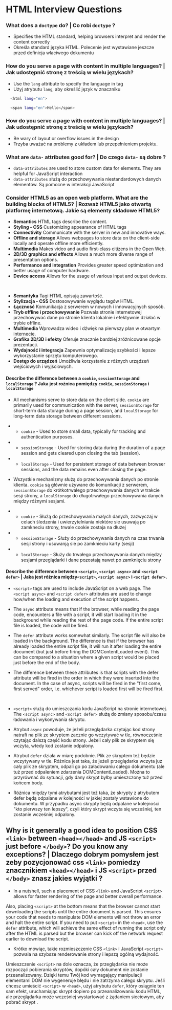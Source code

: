 
# HTML Interview Questions

### What does a `doctype` do? | Co robi `doctype` ?
* Specifies the HTML standard, helping browsers interpret and render the content correctly
* Określa standard języka HTML. Polecenie jest wystawiane jeszcze przed definicja wlaciwego dokumentu 
### How do you serve a page with content in multiple languages? | Jak udostępnić stronę z treścią w wielu językach?
* Use the `lang` attribute to specify the language in tag
* Użyj atrybutu `lang`, aby określić język w znaczniku
```bash
  <html lang="en">
```
```bash
  <span lang="en">Hello</span>
```
### How do you serve a page with content in multiple languages? | Jak udostępnić stronę z treścią w wielu językach?
* Be wary of layout or overflow issues in the design
* Trzyba uważać na problemy z układem lub przepełnieniem projektu.
### What are `data-` attributes good for? | Do czego `data-` są dobre ?
* `data-attributes` are used to store custom data for elements. They are helpful for JavaScript interaction
* `data-attributes` służą do przechowywania niestandardowych danych elementów. Są pomocne w interakcji JavaScript
### Consider HTML5 as an open web platform. What are the building blocks of HTML5? | Rozważ HTML5 jako otwartą platformę internetową. Jakie są elementy składowe HTML5?
* <b>Semantics</b> HTML tags describe the content.
* <b>Styling - CSS</b> Customizing appearance of HTML tags
* <b>Connectivity</b> Communicate with the server in new and innovative ways.
* <b>Offline and storage</b> Allows webpages to store data on the client-side locally and operate offline more efficiently.
* <b>Multimedia</b> Makes video and audio first-class citizens in the Open Web.
* <b>2D/3D graphics and effects</b> Allows a much more diverse range of presentation options.
* <b>Performance and integration</b> Provides greater speed optimization and better usage of computer hardware.
* <b>Device access</b> Allows for the usage of various input and output devices.
<br/>

* <b>Semantyka</b> Tagi HTML opisują zawartość.
* <b>Stylizacja - CSS</b> Dostosowywanie wyglądu tagów HTML.
* <b>Łączność</b> Komunikacja z serwerem w nowych i innowacyjnych sposób.
* <b>Tryb offline i przechowywanie</b> Pozwala stronie internetowej przechowywać dane po stronie klienta lokalnie i efektywnie działać w trybie offline.
* <b>Multimedia</b> Wprowadza wideo i dźwięk na pierwszy plan w otwartym internecie.
* <b>Grafika 2D/3D i efekty</b> Oferuje znacznie bardziej zróżnicowane opcje prezentacji.
* <b>Wydajność i integracja</b> Zapewnia optymalizację szybkości i lepsze wykorzystanie sprzętu komputerowego.
* <b>Dostęp do urządzeń</b> Umożliwia korzystanie z różnych urządzeń wejściowych i wyjściowych.

#### Describe the difference between a `cookie`, `sessionStorage` and `localStorage` ? Jaka jest rożnica pomiędzy `cookie`, `sessionStorage` i `localStorage`
* All mechanisms serve to store data on the client side. `cookie` are primarily used for communication with the server, `sessionStorage` for short-term data storage during a page session, and `localStorage` for long-term data storage between different sessions.

* * `cookie` - Used to store small data, typically for tracking and authentication purposes.
* * `sessionStorage` - Used for storing data during the duration of a page session and gets cleared upon closing the tab (session).
* * `localStorage` - Used for persistent storage of data between browser sessions, and the data remains even after closing the page.
* Wszystkie mechanizmy służą do przechowywania danych po stronie klienta. `cookie` są głównie używane do komunikacji z serwerem, `sessionStorage` do krótkotrwałego przechowywania danych w trakcie sesji strony, a `localStorage` do długotrwałego przechowywania danych między różnymi sesjami.
* * `cookie` - Służą do przechowywania małych danych, zazwyczaj w celach śledzenia i uwierzytelniania niektóre sie usuwają po zamkneciu strony, trwale cookie zostaja na dłużej
* * `sessionStorage` - Służy do przechowywania danych na czas trwania sesji strony i usuwanją sie po zamknieciu karty (sesji)
* * `localStorage` -  Służy do trwałego przechowywania danych między sesjami przeglądarki i dane pozostają nawet po zamknięciu strony

#### Describe the difference between `<script>`, `<script async>` and `<script defer>` | Jaka jest różnica między`<script>`, `<script async>` i `<script defer>`.

* `<script>` tags are used to include JavaScript on a web page. The `<script async>` and `<script defer>` attributes are used to change how/when the loading and execution of the script happens.

* The `async` attribute means that if the browser, while reading the page code, encounters a file with a script, it will start loading it in the background while reading the rest of the page code. If the entire script file is loaded, the code will be fired.

* The `defer` attribute works somewhat similarly. The script file will also be loaded in the background. The difference is that if the browser has already loaded the entire script file, it will run it after loading the entire document (but just before firing the DOMContentLoaded event). This can be compared to a situation where a given script would be placed just before the end of the body.

* The difference between these attributes is that scripts with the defer attribute will be fired in the order in which they were inserted into the document. In the case of async, scripts will be fired in the "first come, first served" order, i.e. whichever script is loaded first will be fired first.

<br/>

* `<script>` służą do umieszczania kodu JavaScript na stronie internetowej. The `<script async>` and `<script defer>` służą do zmiany sposobu/czasu ładowania i wykonywania skryptu.

* Atrybut `async` powoduje, że jeżeli przeglądarka czytając kod strony natrafi na plik ze skryptem zacznie go wczytywać w tle, równocześnie czytając dalszą część kodu strony. Jeżeli cały  plik ze skryptem się wczyta, wtedy kod zostanie odpalony.

* Atrybut `defer` działa w miarę podobnie. Plik ze skryptem też będzie wczytywany w tle. Różnica jest taka, że jeżeli przeglądarka wczyta już cały plik ze skryptem, odpali go po załadowaniu całego dokumentu (ale tuż przed odpaleniem zdarzenia DOMContentLoaded). Można to przyrównać do sytuacji, gdy dany skrypt byłby umieszczony tuż przed końcem body. 

* Różnica między tymi atrybutami jest też taka, że skrypty z atrybutem defer będą odpalane w kolejności w jakiej zostały wstawione do dokumentu. W przypadku async skrypty będą odpalane w kolejności "kto pierwszy ten lepszy", czyli który skrypt wczyta się wcześniej, ten zostanie wcześniej odpalony.


## Why is it generally a good idea to position CSS `<link>` between `<head></head>` and JS `<script>` just before `</body>`? Do you know any exceptions? | Dlaczego dobrym pomysłem jest zeby pozycjonować css `<link>` pomiedzy znacznikiem `<head></head>` i JS `<script>` przed `</body>` znasz jakies wyjątki ?

*  In a nutshell, such a placement of CSS `<link>` and JavaScript `<script>` allows for faster rendering of the page and better overall performance.

Also, placing `<script>` at the bottom means that the browser cannot start downloading the scripts until the entire document is parsed. This ensures your code that needs to manipulate DOM elements will not throw an error and halt the entire script. If you need to put `<script>` in the `<head>`, use the `defer` attribute, which will achieve the same effect of running the script only after the HTML is parsed but the browser can kick off the network request earlier to download the script.

*  Krótko mówiąc, takie rozmieszczenie CSS `<link>` i JavaScript `<script>` pozwala na szybsze renderowanie strony i lepszą ogólną wydajność.

Umieszczenie `<script>` na dole oznacza, że przeglądarka nie może rozpocząć pobierania skryptów, dopóki cały dokument nie zostanie przeanalizowany. Dzięki temu Twój kod wymagający manipulacji elementami DOM nie wygeneruje błędu i nie zatrzyma całego skryptu. Jeśli chcesz umieścić `<script>` w `<head>`, użyj atrybutu `defer`, który osiągnie ten sam efekt, uruchamiając skrypt dopiero po przeanalizowaniu kodu HTML, ale przeglądarka może wcześniej wystartować z żądaniem sieciowym, aby pobrać skrypt .
